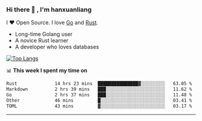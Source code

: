 ### Hi there 👋 , I'm hanxuanliang

<!--
**hanxuanliang/hanxuanliang** is a ✨ _special_ ✨ repository because its `README.md` (this file) appears on your GitHub profile.

Here are some ideas to get you started:

- 🔭 I’m currently working on ...
- 🌱 I’m currently learning ...
- 👯 I’m looking to collaborate on ...
- 🤔 I’m looking for help with ...
- 💬 Ask me about ...
- 📫 How to reach me: ...
- 😄 Pronouns: ...
- ⚡ Fun fact: ...
-->
I ❤ Open Source. I love [Go](https://golang.org) and [Rust](https://www.rust-lang.org/zh-CN/).

* Long-time Golang user
* A novice Rust learner
* A developer who loves databases

[![Top Langs](https://github-readme-stats.vercel.app/api?username=hanxuanliang&show_icons=true&count_private=true&line_height=40)](https://github.com/anuraghazra/github-readme-stats)

📊 **This week I spent my time on**
<!--START_SECTION:waka-->

```txt
Rust              14 hrs 23 mins  ███████████████▓░░░░░░░░░   63.05 %
Markdown          2 hrs 39 mins   ███░░░░░░░░░░░░░░░░░░░░░░   11.62 %
Go                2 hrs 37 mins   ███░░░░░░░░░░░░░░░░░░░░░░   11.48 %
Other             46 mins         █░░░░░░░░░░░░░░░░░░░░░░░░   03.41 %
TOML              43 mins         ▓░░░░░░░░░░░░░░░░░░░░░░░░   03.17 %
```

<!--END_SECTION:waka-->

***
